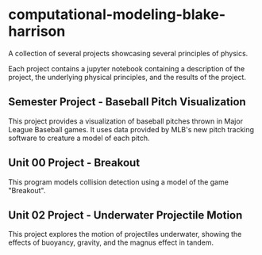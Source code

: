 # computational-modeling-blake-harrison
A collection of several projects showcasing several principles of physics.

Each project contains a jupyter notebook containing a description of the project, the underlying physical principles, and the results of the project.

## Semester Project - Baseball Pitch Visualization
This project provides a visualization of baseball pitches thrown in Major League Baseball games. It uses data provided by MLB's new pitch tracking software to creature a model of each pitch.

## Unit 00 Project - Breakout
This program models collision detection using a model of the game "Breakout". 

## Unit 02 Project - Underwater Projectile Motion
This project explores the motion of projectiles underwater, showing the effects of buoyancy, gravity, and the magnus effect in tandem.
